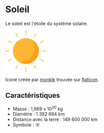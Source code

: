 # Soleil

Le soleil est l'étoile du système solaire.

![Icone du soleil](soleil.png)

Icone créée par [monkik](https://www.flaticon.com/authors/monkik) trouvée sur [flaticon](https://www.flaticon.com/).

## Caractéristiques

- Masse : 1,989 x 10<sup>30</sup> kg
- Diamètre : 1 392 684 km
- Distance avec la terre : 149 600 000 km
- Symbole : &#x263C;
